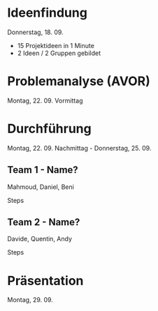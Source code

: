 # Ideenfindung
Donnerstag, 18. 09.

- 15 Projektideen in 1 Minute
- 2 Ideen / 2 Gruppen gebildet

# Problemanalyse (AVOR)
Montag, 22. 09. Vormittag

# Durchführung
Montag, 22. 09. Nachmittag - Donnerstag, 25. 09.

## Team 1 - Name?
Mahmoud, Daniel, Beni

Steps

## Team 2 - Name?
Davide, Quentin, Andy

Steps

# Präsentation
Montag, 29. 09.
